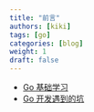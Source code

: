 ```yaml
---
title: "前言"
authors: [kiki]
tags: [go]
categories: [blog]
weight: 1
draft: false
---
```


- [Go 基础学习](study/README.md)
- [Go 开发遇到的坑](./traps/README.md)
